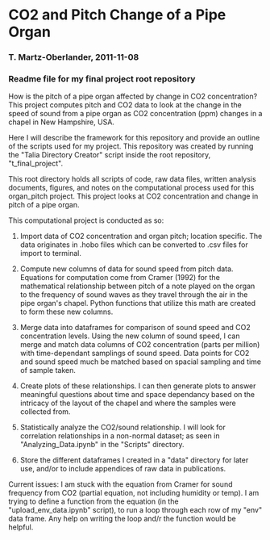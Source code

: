 # CO2 and Pitch Change of a Pipe Organ
### T. Martz-Oberlander, 2011-11-08
### Readme file for my final project root repository

How is the pitch of a pipe organ affected by change in CO2 concentration? This project computes pitch and CO2 data to look at the change in the speed of sound from a pipe organ as CO2 concentration (ppm) changes in a chapel in New Hampshire, USA.

Here I will describe the framework for this repository and provide an outline of the scripts used for my project. This repository was created by running the "Talia Directory Creator" script inside the root repository, "t_final_project".

This root directory holds all scripts of code, raw data files, written analysis documents, figures, and notes on the computational process used for this organ_pitch project. This project looks at CO2 concentration and change in pitch of a pipe organ. 

This computational project is conducted as so:

1) Import data of CO2 concentration and organ pitch; location specific. The data originates in .hobo files which can be converted to .csv files for import to terminal.

2) Compute new columns of data for sound speed from pitch data. Equations for computation come from Cramer (1992) for the mathematical relationship between pitch of a note played on the organ to the frequency of sound waves as they travel through the air in the pipe organ's chapel. Python functions that utilize this math are created to form these new columns.

3) Merge data into dataframes for comparison of sound speed and CO2 concentration levels. Using the new column of sound speed, I can merge and match data columns of CO2 concentration (parts per million) with time-dependant samplings of sound speed. Data points for CO2 and sound speed much be matched based on spacial sampling and time of sample taken.

4) Create plots of these relationships. I can then generate plots to answer meaningful questions about time and space dependancy based on the intricacy of the layout of the chapel and where the samples were collected from.

5) Statistically analyze the CO2/sound relationship. I will look for correlation relationships in a non-normal dataset; as seen in "Analyzing_Data.ipynb" in the "Scripts" directory.

6) Store the different dataframes I created in a "data" directory for later use, and/or to include appendices of raw data in publications.

Current issues: I am stuck with the equation from Cramer for sound frequency from CO2 (partial equation, not including humidity or temp). I am trying to define a function from the equation (in the "upload_env_data.ipynb" script), to run a loop through each row of my "env" data frame. Any help on writing the loop and/r the function would be helpful.

 
